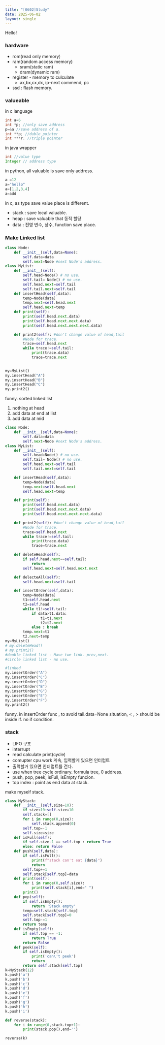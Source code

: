 ```yaml
---
title: "[0602]Study"
date: 2025-06-02
layout: single
---
```

Hello!
### hardware
- rom(read only memory) 
- ram(random access memory)
  - sram(static ram)
  - dram(dynamic ram)
- register - memory to culculate
  - ax,bx,cx,dx, ip-next commend, pc
- ssd : flash memory.


### valueable
in c language
```c
int a=6
int *p; //only save address
p=&a //save address of a.
int **p; //duble pointer
int ***r; //triple pointer
```

in java
wrapper
```java
int //value type
Integer // address type
```
in python, all valuable is save only address.
```python
a =12
a="hello"
a=[1,2,3,4]
a=add
```

in c, as type save value place is different. 
- stack : save local valuable.
- heap : save valuable that 동적 할당
- data : 전영 변수, 상수, function save place.
### Make Linked list

```py
class Node:
    def __init__(self,data=None):
        self.data=data
        self.next=Node #next Node's address.
class MyList:
    def __init__(self):
        self.head=Node() # no use.
        self.tail= Node() # no use.
        self.head.next=self.tail
        self.tail.next=self.tail
    def insertHead(self,data):
        temp=Node(data)
        temp.next=self.head.next
        self.head.next=temp
    def print(self):
        print(self.head.next.data)
        print(self.head.next.next.data)
        print(self.head.next.next.next.data)

    def print2(self): #don't change value of head,tail
        #Node for trace.
        trace=self.head.next
        while trace!=self.tail:
            print(trace.data)
            trace=trace.next
        

my=MyList()
my.insertHead("A")
my.insertHead("B")
my.insertHead("C")
my.print2()
```
funny.
sorted linked list 
1. nothing at head
2. add data at end at list
3. add data at mid
```py
class Node:
    def __init__(self,data=None):
        self.data=data
        self.next=Node #next Node's address.
class MyList:
    def __init__(self):
        self.head=Node() # no use.
        self.tail= Node() # no use.
        self.head.next=self.tail
        self.tail.next=self.tail

    def insertHead(self,data):
        temp=Node(data)
        temp.next=self.head.next
        self.head.next=temp

    def print(self):
        print(self.head.next.data)
        print(self.head.next.next.data)
        print(self.head.next.next.next.data)

    def print2(self): #don't change value of head,tail
        #Node for trace.
        trace=self.head.next
        while trace!=self.tail:
            print(trace.data)
            trace=trace.next

    def deleteHead(self):
        if self.head.next==self.tail:
            return
        self.head.next=self.head.next.next

    def delecteAll(self):
        self.head.next=self.tail

    def insertOrder(self,data):
        temp=Node(data)
        t1=self.head.next
        t2=self.head
        while t1!=self.tail:
            if data>t1.data:
                t1=t1.next
                t2=t2.next
            else : break
        temp.next=t1
        t2.next=temp
my=MyList()
# my.deleteHead()
# my.print2()
#double linked list - Have twe link. prev,next.
#circle linked list - no use.

#linked
my.insertOrder("A")
my.insertOrder("C")
my.insertOrder("D")
my.insertOrder("B")
my.insertOrder("G")
my.insertOrder("E")
my.insertOrder("F")
my.print2()
```
funny.
in insertOrder func , to avoid tail.data=None situation, < , > should be inside if. no if condition.

### stack
- LIFO 구조
- interrupt
- read calculate print(cycle)
- comupter cpu work 계속, 입력할게 있으면 인터럽트
- 출력할거 있으면 인터럽트를 건다.
- use when tree cycle ordinary. formula tree, 0 address.
- push, pop, peek, isFull, isEmpty funcion.
- top index : point as end data at stack.
  
make myself stack.
```py
class MyStack:
    def __init__(self,size=10):
        if size<10:self.size=10
        self.stack=[]
        for i in range(0,size):
            self.stack.append(0)
        self.top=-1
        self.size=size
    def isFull(self):
        if self.size-1 == self.top : return True
        else: return False
    def push(self,data):
        if self.isFull():
            print(f"stack can't eat {data}")
            return
        self.top+=1
        self.stack[self.top]=data
    def print(self):
        for i in range(0,self.size):
            print(self.stack[i],end=" ")
        print()
    def pop(self):
        if self.isEmpty():
            return 'Stack empty'
        temp=self.stack[self.top]
        self.stack[self.top]=0
        self.top-=1
        return temp
    def isEmpty(self):
        if self.top == -1:
            return True
        return False
    def peek(self):
        if self.isEmpty():
            print('can\'t peek')
            return
        return self.stack[self.top]
k=MyStack(12)
k.push('a')
k.push('b')
k.push('c')
k.push('d')
k.push('e')
k.push('f')
k.push('g')
k.push('h')
k.push('i')

def reverse(stack):
    for i in range(0,stack.top+1):
        print(stack.pop(),end='')

reverse(k)
```



